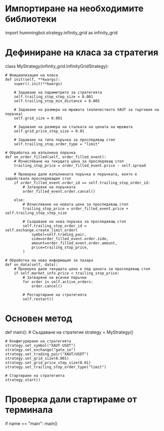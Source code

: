 # Импортиране на необходимите библиотеки
import hummingbot.strategy.infinity_grid as infinity_grid

# Дефиниране на класа за стратегия
class MyStrategy(infinity_grid.InfinityGridStrategy):

    # Инициализация на класа
    def init(self, **kwargs):
        super().init(**kwargs)

        # Задаване на параметрите за стратегията
        self.trailing_stop_step_size = 0.001
        self.trailing_stop_min_distance = 0.005

        # Задаване на размера на мрежата (количеството XAUT за търговия на поръчка)
        self.grid_size = 0.001

        # Задаване на размера на стъпката на цената на мрежата
        self.grid_price_step_size = 0.01

        # Задаване на типа поръчка за проследяващ стоп
        self.trailing_stop_order_type = "limit"

    # Обработка на изпълнена поръчка
    def on_order_filled(self, order_filled_event):
        # Изчисляване на текущата цена за проследяващ стоп
        trailing_stop_price = order_filled_event.price - self.spread

        # Проверка дали изпълнената поръчка е поръчката, която е задействала проследяващия стоп
        if order_filled_event.order_id == self.trailing_stop_order_id:
            # Затваряне на поръчката
            order_filled_event.order.cancel()

        else:
            # Изчисляване на новата цена за проследяващ стоп
            trailing_stop_price = order_filled_event.price + self.trailing_stop_step_size

            # Създаване на нова поръчка за проследяващ стоп
            self.trailing_stop_order_id = self.exchange.create_limit_order(
                symbol=self.trading_pair,
                side=order_filled_event.order.side,
                amount=order_filled_event.order.amount,
                price=trailing_stop_price,
            )

    # Обработка на нова информация за пазара
    def on_data(self, data):
        # Проверка дали текущата цена е под цената за проследяващ стоп
        if self.market_info.price < trailing_stop_price:
            # Затваряне на всички поръчки
            for order in self.active_orders:
                order.cancel()

            # Рестартиране на стратегията
            self.restart()


# Основен метод
def main():
    # Създаване на стратегия
    strategy = MyStrategy()

    # Конфигуриране на стратегията
    strategy.set_symbol("XAUT-USDT")
    strategy.set_exchange("gate_io")
    strategy.set_trading_pair("XAUT/USDT")
    strategy.set_grid_size(0.001)
    strategy.set_grid_price_step_size(0.01)
    strategy.set_trailing_stop_order_type("limit")

    # Стартиране на стратегията
    strategy.start()


# Проверка дали стартираме от терминала
if name == "main":
    main()
